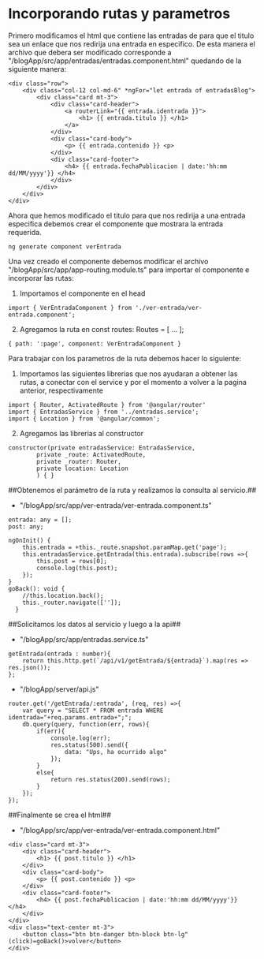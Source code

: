 # Incorporando rutas y parametros
Primero modificamos el html que contiene las entradas de para que el titulo sea un enlace que nos redirija una entrada en especifico.
De esta manera el archivo que debera ser modificado corresponde a "/blogApp/src/app/entradas/entradas.component.html" quedando de la siguiente manera:

```
<div class="row">
    <div class="col-12 col-md-6" *ngFor="let entrada of entradasBlog">
        <div class="card mt-3">
            <div class="card-header">
                <a routerLink="{{ entrada.identrada }}">
                    <h1> {{ entrada.titulo }} </h1>
                </a>
            </div>
            <div class="card-body">
                <p> {{ entrada.contenido }} <p>
            </div>
            <div class="card-footer">
                <h4> {{ entrada.fechaPublicacion | date:'hh:mm dd/MM/yyyy'}} </h4>
            </div>
        </div>
    </div>
</div>
```

Ahora que hemos modificado el titulo para que nos redirija a una entrada especifica debemos crear el componente que mostrara la entrada requerida.
```
ng generate component verEntrada
```
Una vez creado el componente debemos modificar el archivo "/blogApp/src/app/app-routing.module.ts"  para importar el componente e incorporar las rutas:
1. Importamos el componente en el head
```
import { VerEntradaComponent } from './ver-entrada/ver-entrada.component';
```
2. Agregamos la ruta en const routes: Routes = [ ... ];
```
{ path: ':page', component: VerEntradaComponent }
```

Para trabajar con los parametros de la ruta debemos hacer lo siguiente:
1. Importamos las siguientes librerias que nos ayudaran a obtener las rutas, a conectar con el service y por el momento a volver a la pagina anterior, respectivamente
```
import { Router, ActivatedRoute } from '@angular/router'
import { EntradasService } from '../entradas.service';
import { Location } from '@angular/common';
```
2. Agregamos las librerias al constructor
```
constructor(private entradasService: EntradasService,
	    private _route: ActivatedRoute,
	    private _router: Router,
	    private location: Location
        ) { }
```

##Obtenemos el parámetro de la ruta y realizamos la consulta al servicio.##
* "/blogApp/src/app/ver-entrada/ver-entrada.component.ts"

```
entrada: any = [];
post: any;

ngOnInit() {
	this.entrada = +this._route.snapshot.paramMap.get('page');
	this.entradasService.getEntrada(this.entrada).subscribe(rows =>{
    	this.post = rows[0];
        console.log(this.post);
	});
}
goBack(): void {
	//this.location.back();
    this._router.navigate(['']);
  }
```

##Solicitamos los datos al servicio y luego a la api##

* "/blogApp/src/app/entradas.service.ts"

```
getEntrada(entrada : number){
 	return this.http.get(`/api/v1/getEntrada/${entrada}`).map(res => res.json());
};
```

* "/blogApp/server/api.js"

```
router.get('/getEntrada/:entrada', (req, res) =>{
    var query = "SELECT * FROM entrada WHERE identrada="+req.params.entrada+";";
    db.query(query, function(err, rows){
        if(err){
            console.log(err);
            res.status(500).send({
                data: "Ups, ha ocurrido algo"
            });
        }
        else{
            return res.status(200).send(rows);
        }
    });
});
```
##Finalmente se crea el html##

* "/blogApp/src/app/ver-entrada/ver-entrada.component.html"

```
<div class="card mt-3">
	<div class="card-header">
		<h1> {{ post.titulo }} </h1>
	</div>
	<div class="card-body">
		<p> {{ post.contenido }} <p>
	</div>
	<div class="card-footer">
		<h4> {{ post.fechaPublicacion | date:'hh:mm dd/MM/yyyy'}} </h4>
	</div>
</div>
<div class="text-center mt-3">
    <button class="btn btn-danger btn-block btn-lg" (click)=goBack()>volver</button>
</div>
```
